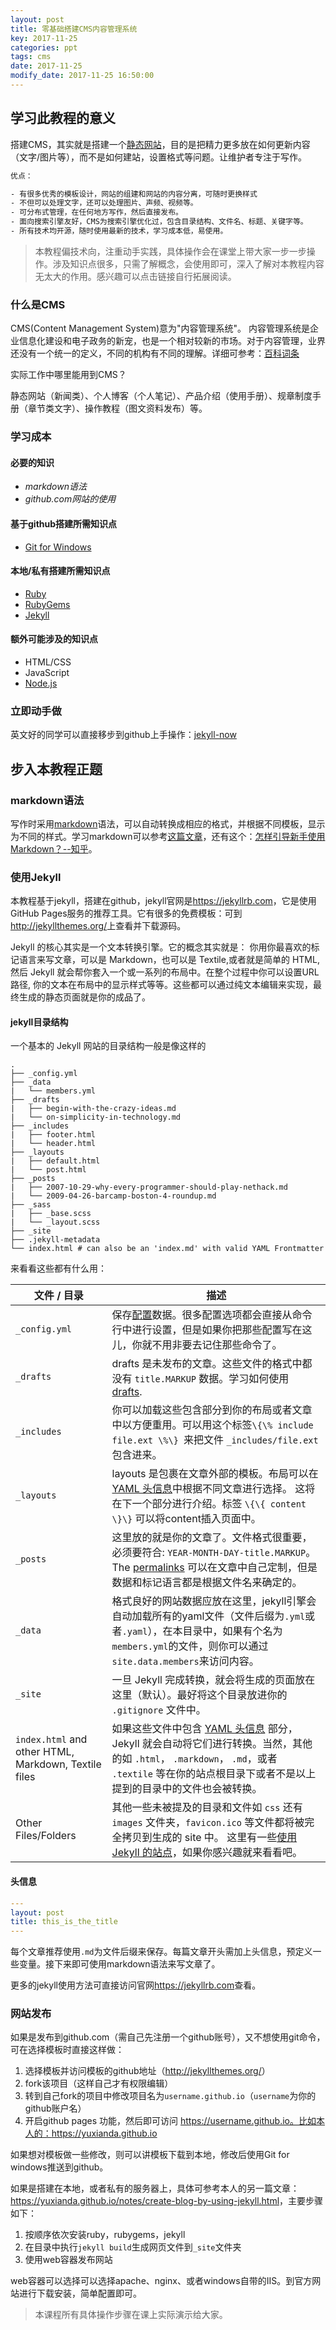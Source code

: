 ```yaml
---
layout: post
title: 零基础搭建CMS内容管理系统
key: 2017-11-25
categories: ppt
tags: cms
date: 2017-11-25
modify_date: 2017-11-25 16:50:00
---
```


##  学习此教程的意义

搭建CMS，其实就是搭建一个[静态网站](https://baike.baidu.com/item/%E9%9D%99%E6%80%81%E7%BD%91%E7%AB%99/2776875)，目的是把精力更多放在如何更新内容（文字/图片等），而不是如何建站，设置格式等问题。让维护者专注于写作。

<!--more-->

```bash
优点：

- 有很多优秀的模板设计，网站的组建和网站的内容分离，可随时更换样式
- 不但可以处理文字，还可以处理图片、声频、视频等。
- 可分布式管理，在任何地方写作，然后直接发布。
- 面向搜索引擎友好，CMS为搜索引擎优化过，包含目录结构、文件名、标题、关键字等。
- 所有技术均开源，随时使用最新的技术，学习成本低，易使用。
```

> 本教程偏技术向，注重动手实践，具体操作会在课堂上带大家一步一步操作。涉及知识点很多，只需了解概念，会使用即可，深入了解对本教程内容无太大的作用。感兴趣可以点击链接自行拓展阅读。

### 什么是CMS

CMS(Content Management System)意为"内容管理系统"。 内容管理系统是企业信息化建设和电子政务的新宠，也是一个相对较新的市场。对于内容管理，业界还没有一个统一的定义，不同的机构有不同的理解。详细可参考：[百科词条](https://baike.baidu.com/item/%E5%86%85%E5%AE%B9%E7%AE%A1%E7%90%86%E7%B3%BB%E7%BB%9F)

实际工作中哪里能用到CMS？

静态网站（新闻类）、个人博客（个人笔记）、产品介绍（使用手册）、规章制度手册（章节类文字）、操作教程（图文资料发布）等。

### 学习成本

#### 必要的知识

- *markdown语法*
- *github.com网站的使用*

#### 基于github搭建所需知识点

- [Git for Windows](https://git-for-windows.github.io/)

#### 本地/私有搭建所需知识点

- [Ruby](http://www.ruby-lang.org/)
- [RubyGems](https://rubygems.org/pages/download)
- [Jekyll](https://jekyllrb.com/)

#### 额外可能涉及的知识点

- HTML/CSS
- JavaScript
- [Node.js](https://nodejs.org/)

### 立即动手做

英文好的同学可以直接移步到github上手操作：[jekyll-now](https://github.com/barryclark/jekyll-now)

## 步入本教程正题

### markdown语法

写作时采用[markdown](https://baike.baidu.com/item/markdown/3245829)语法，可以自动转换成相应的格式，并根据不同模板，显示为不同的样式。学习markdown可以参考[这篇文章](http://www.jianshu.com/p/q81RER)，还有这个：[怎样引导新手使用 Markdown？--知乎](https://www.zhihu.com/question/20409634)。

### 使用Jekyll

本教程基于jekyll，搭建在github，jekyll官网是<https://jekyllrb.com>，它是使用GitHub Pages服务的推荐工具。它有很多的免费模板：可到<http://jekyllthemes.org/>上查看并下载源码。

Jekyll 的核心其实是一个文本转换引擎。它的概念其实就是： 你用你最喜欢的标记语言来写文章，可以是 Markdown，也可以是 Textile,或者就是简单的 HTML, 然后 Jekyll 就会帮你套入一个或一系列的布局中。在整个过程中你可以设置URL路径, 你的文本在布局中的显示样式等等。这些都可以通过纯文本编辑来实现，最终生成的静态页面就是你的成品了。

#### jekyll目录结构

一个基本的 Jekyll 网站的目录结构一般是像这样的

```
.
├── _config.yml
├── _data
|   └── members.yml
├── _drafts
|   ├── begin-with-the-crazy-ideas.md
|   └── on-simplicity-in-technology.md
├── _includes
|   ├── footer.html
|   └── header.html
├── _layouts
|   ├── default.html
|   └── post.html
├── _posts
|   ├── 2007-10-29-why-every-programmer-should-play-nethack.md
|   └── 2009-04-26-barcamp-boston-4-roundup.md
├── _sass
|   ├── _base.scss
|   └── _layout.scss
├── _site
├── .jekyll-metadata
└── index.html # can also be an 'index.md' with valid YAML Frontmatter

```

来看看这些都有什么用：

| 文件 / 目录                                  | 描述                                       |
| ---------------------------------------- | ---------------------------------------- |
| `_config.yml`                            | 保存[配置](http://jekyll.com.cn/docs/configuration/)数据。很多配置选项都会直接从命令行中进行设置，但是如果你把那些配置写在这儿，你就不用非要去记住那些命令了。 |
| `_drafts`                                | drafts 是未发布的文章。这些文件的格式中都没有 `title.MARKUP` 数据。学习如何使用 [drafts](http://jekyll.com.cn/docs/drafts/). |
| `_includes`                              | 你可以加载这些包含部分到你的布局或者文章中以方便重用。可以用这个标签`\{\% include file.ext \%\} `来把文件 `_includes/file.ext` 包含进来。 |
| `_layouts`                               | layouts 是包裹在文章外部的模板。布局可以在 [YAML 头信息](http://jekyll.com.cn/docs/frontmatter/)中根据不同文章进行选择。 这将在下一个部分进行介绍。标签 `\{\{ content \}\}` 可以将content插入页面中。 |
| `_posts`                                 | 这里放的就是你的文章了。文件格式很重要，必须要符合: `YEAR-MONTH-DAY-title.MARKUP`。 The [permalinks](http://jekyll.com.cn/docs/permalinks/) 可以在文章中自己定制，但是数据和标记语言都是根据文件名来确定的。 |
| `_data`                                  | 格式良好的网站数据应放在这里，jekyll引擎会自动加载所有的yaml文件（文件后缀为`.yml`或者`.yaml`），在本目录中，如果有个名为`members.yml`的文件，则你可以通过`site.data.members`来访问内容。 |
| `_site`                                  | 一旦 Jekyll 完成转换，就会将生成的页面放在这里（默认）。最好将这个目录放进你的 `.gitignore` 文件中。 |
| `index.html` and other HTML, Markdown, Textile files | 如果这些文件中包含 [YAML 头信息](http://jekyll.com.cn/docs/frontmatter/) 部分，Jekyll 就会自动将它们进行转换。当然，其他的如 `.html`， `.markdown`， `.md`，或者 `.textile` 等在你的站点根目录下或者不是以上提到的目录中的文件也会被转换。 |
| Other Files/Folders                      | 其他一些未被提及的目录和文件如 `css` 还有 `images` 文件夹，`favicon.ico` 等文件都将被完全拷贝到生成的 site 中。 这里有一些[使用 Jekyll 的站点](http://jekyll.com.cn/docs/sites/)，如果你感兴趣就来看看吧。 |

#### 头信息

```yaml
---
layout: post
title: this_is_the_title
---
```

每个文章推荐使用`.md`为文件后缀来保存。每篇文章开头需加上头信息，预定义一些变量。接下来即可使用markdown语法来写文章了。

更多的jekyll使用方法可直接访问官网<https://jekyllrb.com>查看。

### 网站发布

如果是发布到github.com（需自己先注册一个github账号），又不想使用git命令，可在选择模板时直接这样做：

1. 选择模板并访问模板的github地址（<http://jekyllthemes.org/>）
2. fork该项目（这样自己才有权限编辑）
3. 转到自己fork的项目中修改项目名为`username.github.io`（`username`为你的github账户名）
4. 开启github pages 功能，然后即可访问 https://username.github.io。比如本人的：<https://yuxianda.github.io>

如果想对模板做一些修改，则可以讲模板下载到本地，修改后使用Git for windows推送到github。

如果是搭建在本地，或者私有的服务器上，具体可参考本人的另一篇文章：<https://yuxianda.github.io/notes/create-blog-by-using-jekyll.html>，主要步骤如下：

1. 按顺序依次安装ruby，rubygems，jekyll
2. 在目录中执行`jekyll build`生成网页文件到`_site`文件夹
3. 使用web容器发布网站

web容器可以选择可以选择apache、nginx、或者windows自带的IIS。到官方网站进行下载安装，简单配置即可。

> 本课程所有具体操作步骤在课上实际演示给大家。

